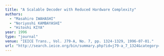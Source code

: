 ```yaml
---
title: "A Scalable Decoder with Reduced Hardware Complexity"
authors:
  - "Masahiro IWAHASHI"
  - "Noriyoshi KAMBAYASHI"
  - "Hitoshi KIYA"
year: 1996
type: "journal"
venue: "IEICE Trans., Vol. J79-A, No. 7, pp. 1324-1329, 1996-07-01."
url: "http://search.ieice.org/bin/summary.php?id=j79-a_7_1324&category=A&year=1996&lang=E&abst=j"
---
```

